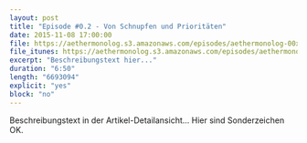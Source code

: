 ```yaml
---
layout: post
title: "Episode #0.2 - Von Schnupfen und Prioritäten"
date: 2015-11-08 17:00:00
file: https://aethermonolog.s3.amazonaws.com/episodes/aethermonolog-00x.mp3
file_itunes: https://aethermonolog.s3.amazonaws.com/episodes/aethermonolog-00x.m4a
excerpt: "Beschreibungstext hier..."
duration: "6:50"
length: "6693094"
explicit: "yes"
block: "no"
---
```


Beschreibungstext in der Artikel-Detailansicht... Hier sind Sonderzeichen OK.
